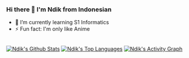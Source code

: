 ### Hi there 👋 I'm Ndik from Indonesian

<!--
**IRedDragonICY/IRedDragonICY** is a ✨ _special_ ✨ repository because its `README.md` (this file) appears on your GitHub profile.

Here are some ideas to get you started:


- 👯 I’m looking to collaborate on ...
- 🤔 I’m looking for help with ...
- 💬 Ask me about ...
- 📫 How to reach me: ...
- 😄 Pronouns: ...

-->
- 🌱 I’m currently learning S1 Informatics
- ⚡ Fun fact: I'm only like Anime
<br/>
    <a href="https://github.com/IRedDragonICY/github-readme-stats"><img alt="Ndik's Github Stats" src="https://github-readme-stats.vercel.app/api?username=IRedDragonICY&show_icons=true&count_private=true&theme=react&hide_border=true&bg_color=0D1117" /></a>
      <a href="https://github.com/IRedDragonICY/github-readme-stats"><img alt="Ndik's Top Languages" src="https://github-readme-stats.vercel.app/api/top-langs/?username=IRedDragonICY&langs_count=8&count_private=true&layout=compact&theme=react&hide_border=true&bg_color=0D1117" /></a>
<a href="https://github.com/IRedDragonICY/github-readme-activity-graph"><img alt="Ndik's Activity Graph" src="https://activity-graph.herokuapp.com/graph?username=IRedDragonICY&bg_color=0D1117&color=5BCDEC&line=5BCDEC&point=FFFFFF&hide_border=true" /></a>
